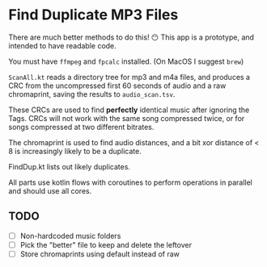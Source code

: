 # Find Duplicate MP3 Files

There are much better methods to do this! 😶
This app is a prototype, and intended to have readable code.

You must have `ffmpeg` and `fpcalc` installed.  (On MacOS I suggest `brew`)

`ScanAll.kt` reads a directory tree for mp3 and m4a files, 
and produces a CRC from the uncompressed first 60 seconds of audio
and a raw chromaprint,
saving the results to `audio_scan.tsv`.

These CRCs are used to find **perfectly** identical music after ignoring the Tags.
CRCs will not work with the same song compressed twice, 
or for songs compressed at two different bitrates.

The chromaprint is used to find audio distances, 
and a bit xor distance of < 8 is increasingly likely to be a duplicate.

FindDup.kt lists out likely duplicates.

All parts use kotlin flows with coroutines to perform operations in parallel
and should use all cores.

## TODO

- [ ] Non-hardcoded music folders
- [ ] Pick the "better" file to keep and delete the leftover
- [ ] Store chromaprints using default instead of raw